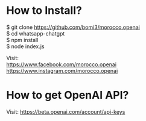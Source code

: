 # How to Install? 
$ git clone https://github.com/bomi3/morocco.openai <br>
$ cd whatsapp-chatgpt <br>
$ npm install <br>
$ node index.js <br>

Visit: <br>
 https://www.facebook.com/morocco.openai <br>
 https://www.instagram.com/morocco.openai

# How to get OpenAI API?
Visit: https://beta.openai.com/account/api-keys
